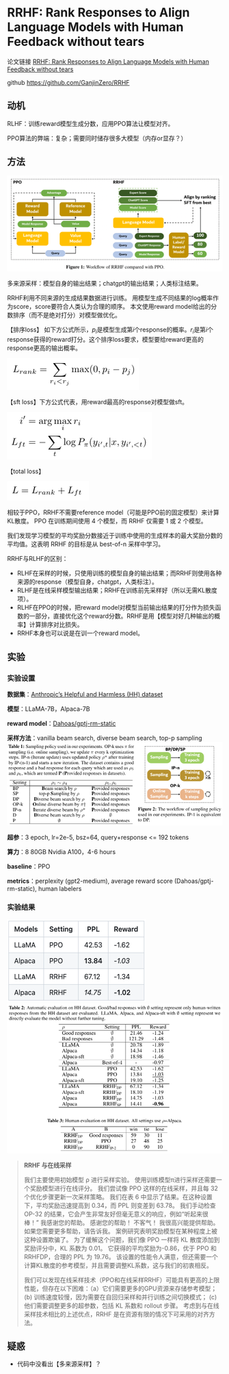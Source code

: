 # RRHF: Rank Responses to Align Language Models with Human Feedback without tears

论文链接 [RRHF: Rank Responses to Align Language Models with Human Feedback without tears](https://arxiv.org/pdf/2304.05302.pdf)

github https://github.com/GanjinZero/RRHF

## 动机
RLHF：训练reward模型生成分数，应用PPO算法让模型对齐。

PPO算法的弊端：复杂；需要同时储存很多大模型（内存or显存？）

## 方法
![Alt text](image.png)

多来源采样：模型自身的输出结果；chatgpt的输出结果；人类标注结果。

RRHF利用不同来源的生成结果数据进行训练。
用模型生成不同结果的log概率作为score，score要符合人类认为合理的顺序。
本文使用reward model给出的分数排序（而不是绝对打分）对模型做优化。


【排序loss】
如下方公式所示，$p_i$是模型生成第$i$个response的概率。$r_i$是第$i$个response获得的reward打分。这个排序loss要求，模型要给reward更高的response更高的输出概率。

![Alt text](image-1.png)

【sft loss】下方公式代表，用reward最高的response对模型做sft。

![Alt text](image-2.png)

【total loss】

![Alt text](image-3.png)


相较于PPO，RRHF不需要reference model（可能是PPO前的固定模型）来计算KL散度。
PPO 在训练期间使用 4 个模型，而 RRHF 仅需要 1 或 2 个模型。

我们发现学习模型的平均奖励分数接近于训练中使用的生成样本的最大奖励分数的平均值。这表明 RRHF 的目标是从 best-of-n 采样中学习。

RRHF与RLHF的区别：
- RLHF在采样的时候，只使用训练的模型自身的输出结果；而RRHF则使用各种来源的response（模型自身，chatgpt，人类标注）。
- RLHF是在线采样模型输出结果；RRHF在训练前先采样好（所以无需KL散度项）。
- RLHF在PPO的时候，把reward model对模型当前输出结果的打分作为损失函数的一部分，直接优化这个reward分数。RRHF是用【模型对好几种输出的概率】计算排序对比损失。
- RRHF本身也可以说是在训一个reward model。

## 实验
### 实验设置
**数据集**：[Anthropic’s Helpful and Harmless (HH) dataset](https://huggingface.co/datasets/Dahoas/rm-static)

**模型**：LLaMA-7B，Alpaca-7B

**reward model**：[Dahoas/gptj-rm-static](https://huggingface.co/Dahoas/gptj-rm-static)

**采样方法**：vanilla beam search, diverse beam search, top-p sampling
![Alt text](image-5.png)

**超参**：3 epoch, lr=2e-5, bsz=64, query+response <= 192 tokens

**算力**：8 80GB Nvidia A100，4-6 hours

**baseline**：PPO

**metrics**：perplexity (gpt2-medium), average reward score (Dahoas/gptj-rm-static), human labelers

### 实验结果
![Alt text](image-4.png)
![Alt text](image-6.png)

> **RRHF 与在线采样** 
> 
> 我们主要使用初始模型 ρ 进行采样实验。 使用训练模型π进行采样还需要一个奖励模型进行在线评分。 我们尝试像 PPO 这样的在线采样，并且每 32 个优化步骤更新一次采样策略。 我们在表 6 中显示了结果。在这种设置下，平均奖励迅速提高到 0.34，而 PPL 则变差到 63.78。 我们手动检查 OP-32 的结果，它会产生非常友好但毫无意义的响应，例如“听起来很棒！” 我感谢您的帮助。 感谢您的帮助！ 不客气！ 我很高兴能提供帮助。 如果您需要更多帮助，请告诉我。 案例研究表明奖励模型在某种程度上被这种设置欺骗了。 为了缓解这个问题，我们像 PPO 一样将 KL 散度添加到奖励评分中，KL 系数为 0.01。 它获得的平均奖励为-0.86，优于 PPO 和 RRHFDP，合理的 PPL 为 19.76。 该设置的性能令人满意，但还需要一个计算KL散度的参考模型，并且需要调整KL系数，这与我们的初衷相反。
> 
> 我们可以发现在线采样技术（PPO和在线采样RRHF）可能具有更高的上限性能，但存在以下困难：（a）它们需要更多的GPU资源来存储参考模型； (b) 训练速度较慢，因为需要在自回归采样和并行训练之间切换模式； (c) 他们需要调整更多的超参数，包括 KL 系数和 rollout 步骤。 考虑到与在线采样技术相比的上述优点，RRHF 是在资源有限的情况下可采用的对齐方法。

## 疑惑
- 代码中没看出【多来源采样】？